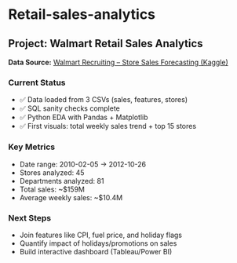 # Retail-sales-analytics
## Project: Walmart Retail Sales Analytics

**Data Source:** [Walmart Recruiting – Store Sales Forecasting (Kaggle)](https://www.kaggle.com/c/walmart-recruiting-store-sales-forecasting)

### Current Status
- ✅ Data loaded from 3 CSVs (sales, features, stores)
- ✅ SQL sanity checks complete
- ✅ Python EDA with Pandas + Matplotlib
- ✅ First visuals: total weekly sales trend + top 15 stores

### Key Metrics
- Date range: 2010-02-05 → 2012-10-26
- Stores analyzed: 45
- Departments analyzed: 81
- Total sales: ~$159M
- Average weekly sales: ~$10.4M

### Next Steps
- Join features like CPI, fuel price, and holiday flags
- Quantify impact of holidays/promotions on sales
- Build interactive dashboard (Tableau/Power BI)
